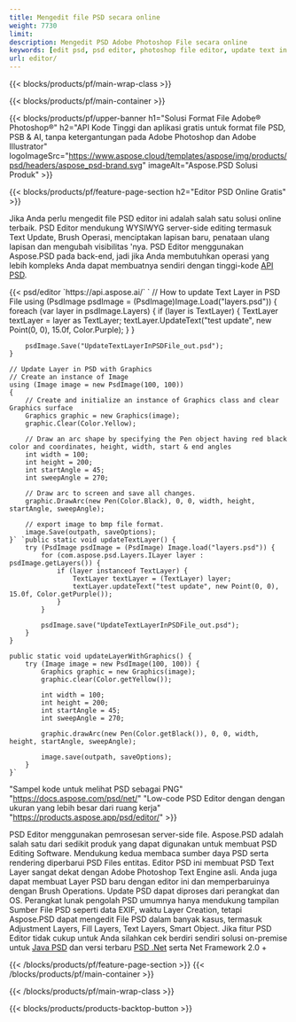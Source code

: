 ```yaml
---
title: Mengedit file PSD secara online
weight: 7730
limit: 
description: Mengedit PSD Adobe Photoshop File secara online
keywords: [edit psd, psd editor, photoshop file editor, update text in psd, update psd]
url: editor/
---
```


{{< blocks/products/pf/main-wrap-class >}}


{{< blocks/products/pf/main-container >}}

{{< blocks/products/pf/upper-banner h1="Solusi Format File Adobe® Photoshop®" h2="API Kode Tinggi dan aplikasi gratis untuk format file PSD, PSB & AI, tanpa ketergantungan pada Adobe Photoshop dan Adobe Illustrator" logoImageSrc="https://www.aspose.cloud/templates/aspose/img/products/psd/headers/aspose_psd-brand.svg" imageAlt="Aspose.PSD Solusi Produk" >}}

{{< blocks/products/pf/feature-page-section h2="Editor PSD Online Gratis" >}}
<p>Jika Anda perlu mengedit file PSD editor ini adalah salah satu solusi online terbaik. PSD Editor mendukung WYSIWYG server-side editing termasuk Text Update, Brush Operasi, menciptakan lapisan baru, penataan ulang lapisan dan mengubah visibilitas 'nya. PSD Editor menggunakan Aspose.PSD pada back-end, jadi jika Anda membutuhkan operasi yang lebih kompleks Anda dapat membuatnya sendiri dengan tinggi-kode <a href="/psd/{{< lang-code >}}">API PSD</a>.</p>
{{< psd/editor `https://api.aspose.ai/` 
`	// How to update Text Layer in PSD File
	using (PsdImage psdImage = (PsdImage)Image.Load("layers.psd"))
  	{
		foreach (var layer in psdImage.Layers)
		{
			if (layer is TextLayer)
			{
				TextLayer textLayer = layer as TextLayer;
				textLayer.UpdateText("test update", new Point(0, 0), 15.0f, Color.Purple);
			}
		}

		psdImage.Save("UpdateTextLayerInPSDFile_out.psd");
	}
	
	// Update Layer in PSD with Graphics
	// Create an instance of Image
	using (Image image = new PsdImage(100, 100))
	{
		// Create and initialize an instance of Graphics class and clear Graphics surface
		Graphics graphic = new Graphics(image);
		graphic.Clear(Color.Yellow);

		// Draw an arc shape by specifying the Pen object having red black color and coordinates, height, width, start & end angles                 
		int width = 100;
		int height = 200;
		int startAngle = 45;
		int sweepAngle = 270;

		// Draw arc to screen and save all changes.
		graphic.DrawArc(new Pen(Color.Black), 0, 0, width, height, startAngle, sweepAngle);

		// export image to bmp file format.
		image.Save(outpath, saveOptions);
	}` `public static void updateTextLayer() {
        try (PsdImage psdImage = (PsdImage) Image.load("layers.psd")) {
            for (com.aspose.psd.Layers.ILayer layer : psdImage.getLayers()) {
                if (layer instanceof TextLayer) {
                    TextLayer textLayer = (TextLayer) layer;
                    textLayer.updateText("test update", new Point(0, 0), 15.0f, Color.getPurple());
                }
            }

            psdImage.save("UpdateTextLayerInPSDFile_out.psd");
        }
    }

    public static void updateLayerWithGraphics() {
        try (Image image = new PsdImage(100, 100)) {
            Graphics graphic = new Graphics(image);
            graphic.clear(Color.getYellow());

            int width = 100;
            int height = 200;
            int startAngle = 45;
            int sweepAngle = 270;

            graphic.drawArc(new Pen(Color.getBlack()), 0, 0, width, height, startAngle, sweepAngle);

            image.save(outpath, saveOptions);
        }
    }` 
"Sampel kode untuk melihat PSD sebagai PNG"  "https://docs.aspose.com/psd/net/" 
"Low-code PSD Editor dengan dengan ukuran yang lebih besar dari ruang kerja" "https://products.aspose.app/psd/editor/" >}}
<p>PSD Editor menggunakan pemrosesan server-side file. Aspose.PSD adalah salah satu dari sedikit produk yang dapat digunakan untuk membuat PSD Editing Software. Mendukung kedua membaca sumber daya PSD serta rendering diperbarui PSD Files entitas. Editor PSD ini membuat PSD Text Layer sangat dekat dengan Adobe Photoshop Text Engine asli. Anda juga dapat membuat Layer PSD baru dengan editor ini dan memperbaruinya dengan Brush Operations. Update PSD dapat diproses dari perangkat dan OS. Perangkat lunak pengolah PSD umumnya hanya mendukung tampilan Sumber File PSD seperti data EXIF, waktu Layer Creation, tetapi Aspose.PSD dapat mengedit File PSD dalam banyak kasus, termasuk Adjustment Layers, Fill Layers, Text Layers, Smart Object. Jika fitur PSD Editor tidak cukup untuk Anda silahkan cek berdiri sendiri solusi on-premise untuk <a href="/psd/{{< lang-code >}}java">Java PSD</a> dan versi terbaru <a href="/psd/{{< lang-code >}}net">PSD .Net</a> serta Net Framework 2.0 +</p>

{{< /blocks/products/pf/feature-page-section >}}
{{< /blocks/products/pf/main-container >}}


{{< /blocks/products/pf/main-wrap-class >}}

{{< blocks/products/products-backtop-button >}}

